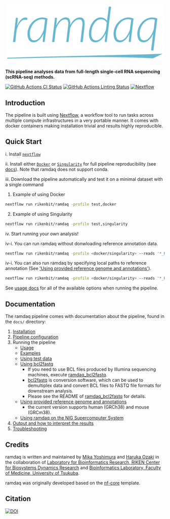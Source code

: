 # ![ramdaq](docs/images/ramdaq_logo_vectorized.svg)

**This pipeline analyses data from full-length single-cell RNA sequencing (scRNA-seq) methods.**

[![GitHub Actions CI Status](https://github.com/rikenbit/ramdaq/workflows/CI/badge.svg)](https://github.com/rikenbit/ramdaq/actions)
[![GitHub Actions Linting Status](https://github.com/rikenbit/ramdaq/workflows/linting/badge.svg)](https://github.com/rikenbit/ramdaq/actions)
[![Nextflow](https://img.shields.io/badge/nextflow-%E2%89%A519.10.0-brightgreen.svg)](https://www.nextflow.io/)

<!-- [![Docker](https://img.shields.io/docker/automated/nfcore/ramdaq.svg)](https://hub.docker.com/r/myoshimura080822/ramdaq) -->

## Introduction

The pipeline is built using [Nextflow](https://www.nextflow.io), a workflow tool to run tasks across multiple compute infrastructures in a very portable manner. It comes with docker containers making installation trivial and results highly reproducible.

## Quick Start

i. Install [`nextflow`](https://nf-co.re/usage/installation)

ii. Install either [`Docker`](https://docs.docker.com/engine/installation/) or [`Singularity`](https://www.sylabs.io/guides/3.0/user-guide/) for full pipeline reproducibility (see [docs](https://nf-co.re/usage/configuration#basic-configuration-profiles)). Note that ramdaq does not support conda.

iii. Download the pipeline automatically and test it on a minimal dataset with a single command

1) Example of using Docker
```bash
nextflow run rikenbit/ramdaq -profile test,docker
```
2) Example of using Singularity
```bash
nextflow run rikenbit/ramdaq -profile test,singularity
```

iv. Start running your own analysis!

<!-- TODO: Update the default command above used to run the pipeline -->

iv-i. You can run ramdaq without donwloading reference annotation data.

```bash
nextflow run rikenbit/ramdaq -profile <docker/singularity> --reads '*_R{1,2}.fastq.gz' --genome GRCh38
```

iv-i. You can also run ramdaq by specifying local paths to reference annotation (See ['Using provided reference genome and annotations'](docs/local_annotation.md)).

```bash
nextflow run rikenbit/ramdaq -profile <docker/singularity> --reads '*_R{1,2}.fastq.gz' --genome GRCh38 --local_annot_dir <The directory path where the reference genome and annotations are placed>
```

See [usage docs](docs/usage.md) for all of the available options when running the pipeline.

## Documentation

The ramdaq pipeline comes with documentation about the pipeline, found in the `docs/` directory:

1. [Installation](https://nf-co.re/usage/installation)
2. [Pipeline configuration](https://nf-co.re/usage/adding_own_config)
3. Running the pipeline
    * [Usage](docs/usage.md)
    * [Examples](docs/examples.md)
    * [Using test data](docs/test_data.md)
    * [Using bcl2fastq](https://github.com/rikenbit/ramdaq_bcl2fastq)
        * If you need to use BCL files produced by Illumina sequencing machines, execute [ramdaq_bcl2fastq](https://github.com/rikenbit/ramdaq_bcl2fastq).
        * [bcl2fastq](https://support.illumina.com/sequencing/sequencing_software/bcl2fastq-conversion-software.html) is conversion software, which can be used to demultiplex data and convert BCL files to FASTQ file formats for downstream analysis.
        * Please see the README of [ramdaq_bcl2fastq](https://github.com/rikenbit/ramdaq_bcl2fastq) for details.
    * [Using provided reference genome and annotations](docs/local_annotation.md)
        * the current version supports human (GRCh38) and mouse (GRCm38).
    * [Using ramdaq on the NIG Supercomputer System](docs/nig_supercomputer_system.md)
4. [Output and how to interpret the results](docs/output.md)
5. [Troubleshooting](https://nf-co.re/usage/troubleshooting)

## Credits

ramdaq is written and maintained by [Mika Yoshimura](https://github.com/myoshimura080822) and [Haruka Ozaki](https://github.com/yuifu) in the collaboration of [Laboratory for Bioinformatics Research, RIKEN Center for Biosystems Dynamics Research](https://bit.riken.jp/) and [Bioinformatics Laboratory, Faculty of Medicine, University of Tsukuba](https://sites.google.com/view/ozakilab).

ramdaq was originally developed based on the [nf-core](https://nf-co.re/) template.

## Citation

[![DOI](https://zenodo.org/badge/269006630.svg)](https://zenodo.org/badge/latestdoi/269006630)
